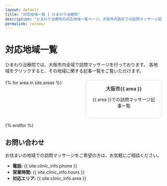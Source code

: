 ```yaml
---
layout: default
title: "対応地域一覧 | ひまわり治療院"
description: "ひまわり治療院の対応地域一覧ページ。大阪市内各区での訪問マッサージ記事をご覧いただけます。"
permalink: /areas/
---
```


# 対応地域一覧

ひまわり治療院では、大阪市内全域で訪問マッサージを行っております。
各地域をクリックすると、その地域に関する記事一覧をご覧いただけます。

<div class="areas-grid">
{% for area in site.areas %}
  <div class="area-card">
    <h3><a href="/areas/{{ area | url_encode }}/">大阪市{{ area }}</a></h3>
    <p>{{ area }}での訪問マッサージ記事一覧</p>
  </div>
{% endfor %}
</div>

## お問い合わせ

お住まいの地域での訪問マッサージをご希望の方は、お気軽にご相談ください。

- **電話:** {{ site.clinic_info.phone }}
- **営業時間:** {{ site.clinic_info.hours }}
- **対応エリア:** {{ site.clinic_info.area }}

<style>
.areas-grid {
  display: grid;
  grid-template-columns: repeat(auto-fit, minmax(200px, 1fr));
  gap: 15px;
  margin: 20px 0;
}

.area-card {
  border: 1px solid #ddd;
  border-radius: 8px;
  padding: 15px;
  text-align: center;
  transition: box-shadow 0.3s ease;
}

.area-card:hover {
  box-shadow: 0 4px 8px rgba(0,0,0,0.1);
}

.area-card h3 {
  margin: 0 0 10px 0;
  font-size: 1.1em;
}

.area-card a {
  text-decoration: none;
  color: #333;
}

.area-card a:hover {
  color: #007cba;
}
</style>